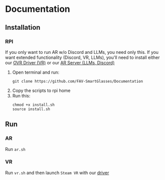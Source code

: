 # Documentation

## Installation
### RPI
If you only want to run AR w/o Discord and LLMs, you need only this. If you want extended functionality (Discord, VR, LLMs), you'll need to install either our [OVR Driver (VR)](https://github.com/FAV-SmartGlasses/Optiforge-VR-Driver) or our [AR Server (LLMs, Discord)](https://github.com/FAV-SmartGlasses/Discord)

1. Open terminal and run:  
    ```
    git clone https://github.com/FAV-SmartGlasses/Documentation
   ```
2. Copy the scripts to rpi home
3. Run this:
    ```
    chmod +x install.sh
    source install.sh
    ```

## Run

### AR
Run `ar.sh`

### VR
Run `vr.sh` and then launch `Steam VR` with our [driver](https://github.com/FAV-SmartGlasses/Optiforge-VR-Driver)